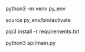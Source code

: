 
python3 -m venv py_env

source py_env/bin/activate

pip3 install -r requirements.txt

python3 api/main.py